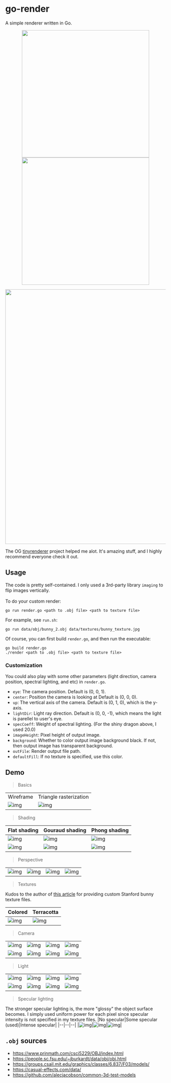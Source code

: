 # go-render

A simple renderer written in Go.

<p align="center">
    <img width="400" src="./results/light3/light3.gif">
    <img width="400" src="./results/camera2/camera.gif">
</p>

<p align="center">
    <img width="800" src="./results/dragon.png">
</p>

The OG [tinyrenderer](https://github.com/ssloy/tinyrenderer) project helped me alot. It's amazing stuff, and I highly recommend everyone check it out.

## Usage
The code is pretty self-contained. I only used a 3rd-party library `imaging` to flip images vertically. 
<br>
<br>
To do your custom render:
```
go run render.go <path to .obj file> <path to texture file>
```
For example, see `run.sh`:
```
go run data/obj/bunny_2.obj data/textures/bunny_texture.jpg
```

Of course, you can first build `render.go`, and then run the executable:
```
go build render.go
./render <path to .obj file> <path to texture file>
```

### Customization
You could also play with some other parameters (light direction, camera position, spectral lighting, and etc) in `render.go`.
- `eye`: The camera position. Default is (0, 0, 1).
- `center`: Position the camera is looking at Default is (0, 0, 0).
- `up`: The vertical axis of the camera. Default is (0, 1, 0), which is the y-axis.
- `lightDir`: Light ray direction. Default is (0, 0, -1), which means the light is parellel to user's eye.
- `specCoeff`: Weight of spectral lighting. (For the shiny dragon above, I used 20.0)
- `imageHeight`: Pixel height of output image.
- `background`: Whether to color output image background black. If not, then output image has transparent background.
- `outFile`: Render output file path.
- `defaultFill`: If no texture is specified, use this color.

## Demo 

> Basics

|||
|--|--|
|Wireframe|Triangle rasterization|
|![img](./results/basic/wireframe.png)|![img](./results/basic/triangle_color.png)|

> Shading

|Flat shading|Gouraud shading|Phong shading|
|--|--|--|
|![img](./results/shading/flat.png)|![img](./results/shading/gouraud.png)|![img](./results/shading/phong.png)|
|![img](./results/shading/flat_detail.png)|![img](./results/shading/gouraud_detail.png)|![img](./results/shading/phong_detail.png)|

> Perspective

|||||
|--|--|--|--|
|![img](results/project/project_5.0.png)|![img](results/project/project_2.0.png)|![img](results//project/project_1.5.png)|![img](results/project/project_1.0.png)|

> Textures

Kudos to the author of [this article](https://blenderartists.org/t/uv-unwrapped-stanford-bunny-happy-spring-equinox/1101297) for providing custom Stanford bunny texture files.

|Colored|Terracotta|
|--|--|
|![img](./results/textures/bunny_color.png)|![img](./results/textures/bunny_terracotta.png)|

> Camera

|||||
|--|--|--|--|
|![img](./results/camera/1.png)|![img](./results/camera/2.png)|![img](./results/camera/3.png)|![img](./results/camera/4.png)|
|![img](./results/camera/8.png)|![img](./results/camera/7.png)|![img](./results/camera/6.png)|![img](./results/camera/5.png)|

> Light

|||||
|--|--|--|--|
|![img](./results/light/-10.png)|![img](./results/light/-5.png)|![img](./results/light/-2.png)|![img](./results/light/-1.png)|
![img](./results/light/10.png)|![img](./results/light/5.png)|![img](./results/light/2.png)|![img](./results/light/1.png)|

> Specular lighting

The stronger specular lighting is, the more "glossy" the object surface becomes. I simply used uniform power for each pixel since specular intensity is not specified in my texture files.
|No specular|Some specular (used)|Intense specular|
|--|--|--|
|![img](./results/specular/none.png)|![img](./results/specular/moderate.png)|![img](./results/specular/strong.png)|

## `.obj` sources
- https://www.prinmath.com/csci5229/OBJ/index.html
- https://people.sc.fsu.edu/~jburkardt/data/obj/obj.html
- https://groups.csail.mit.edu/graphics/classes/6.837/F03/models/
- https://casual-effects.com/data/
- https://github.com/alecjacobson/common-3d-test-models
